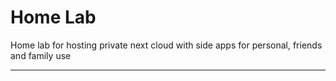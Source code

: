 # Home Lab

Home lab for hosting private next cloud with side apps for personal, friends and family use

---